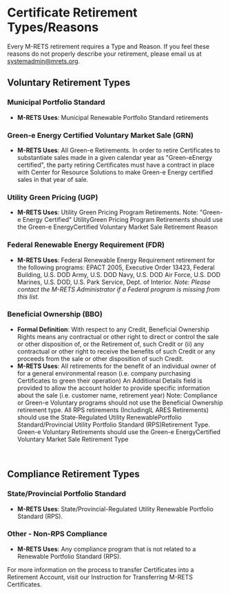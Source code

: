 # Certificate Retirement Types/Reasons

Every M-RETS retirement requires a Type and Reason. If you feel these reasons do not properly describe your retirement, please email us at <systemadmin@mrets.org>.

## Voluntary Retirement Types

### Municipal Portfolio Standard

-   **M-RETS Uses**: Municipal Renewable Portfolio Standard retirements 

### Green-e Energy Certified Voluntary Market Sale (GRN)

-   **M-RETS Uses**: All Green-e Retirements. In order to retire Certificates to substantiate sales made in a given calendar year as "Green-eEnergy certified", the party retiring Certificates must have a contract in place with Center for Resource Solutions to make Green-e Energy certified sales in that year of sale. 

### Utility Green Pricing (UGP)

-   **M-RETS Uses**: Utility Green Pricing Program Retirements. Note: "Green-e Energy Certified" UtilityGreen Pricing Program Retirements should use the Green-e EnergyCertified Voluntary Market Sale Retirement Reason 

### Federal Renewable Energy Requirement (FDR)

-   **M-RETS Uses**: Federal Renewable Energy Requirement retirement for the following programs: EPACT 2005, Executive Order 13423, Federal Building, U.S. DOD Army, U.S. DOD Navy, U.S. DOD Air Force, U.S. DOD Marines, U.S. DOD, U.S. Park Service, Dept. of Interior. *Note: Please contact the M-RETS Administrator if a Federal program is missing from this list.*

### Beneficial Ownership (BBO)

-   **Formal Definition**: With respect to any Credit, Beneficial Ownership Rights means any contractual or other right to direct or control the sale or other disposition of, or the Retirement of, such Credit or (ii) any contractual or other right to receive the benefits of such Credit or any proceeds from the sale or other disposition of such Credit.
-   **M-RETS Uses**: All retirements for the benefit of an individual owner of for a general environmental reason (i.e. company purchasing Certificates to green their operation) An Additional Details field is provided to allow the account holder to provide specific information about the sale (i.e. customer name, retirement year) Note: Compliance or Green-e Voluntary programs should not use the Beneficial Ownership retirement type. All RPS retirements (IncludingIL ARES Retirements) should use the State-Regulated Utility RenewablePortfolio Standard/Provincial Utility Portfolio Standard (RPS)Retirement Type. Green-e Voluntary Retirements should use the Green-e EnergyCertified Voluntary Market Sale Retirement Type 

<br>

## Compliance Retirement Types

### State/Provincial Portfolio Standard

-   **M-RETS Uses**: State/Provincial-Regulated Utility Renewable Portfolio Standard (RPS). 

### Other - Non-RPS Compliance

-   **M-RETS Uses**: Any compliance program that is not related to a Renewable Portfolio Standard (RPS).

For more information on the process to transfer Certificates into a Retirement Account, visit our Instruction for Transferring M-RETS Certificates.
